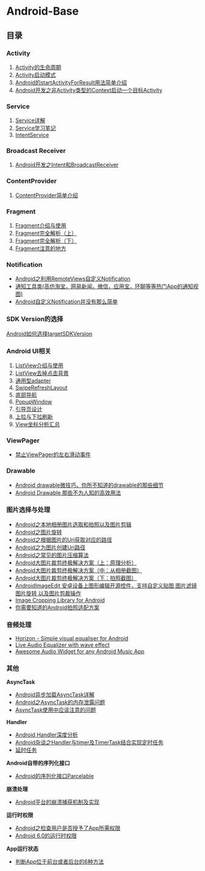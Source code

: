 # Android-Base


## **目录**

### Activity

1. [Activity的生命周期](http://blog.csdn.net/loveyaozu/article/details/50768459)
2. [Activity启动模式](http://blog.csdn.net/loveyaozu/article/details/50772194)
3. [Android的startActivityForResult用法简单介绍](http://blog.csdn.net/loveyaozu/article/details/51881401)
4. [Android开发之非Activity类型的Context启动一个目标Activity](http://blog.csdn.net/loveyaozu/article/details/51078567)


### Service
1. [Service详解](http://blog.csdn.net/loveyaozu/article/details/51693188)
2. [Service学习笔记](http://www.jianshu.com/p/e3b7954b9c00)
3. [IntentService](http://www.jianshu.com/p/85169ca537f7)


### Broadcast Receiver
1. [Android开发之Intent和BroadcastReceiver](http://blog.csdn.net/loveyaozu/article/details/51120440)


### ContentProvider
1. [ContentProvider简单介绍](http://blog.csdn.net/loveyaozu/article/details/51433428)


### Fragment
1. [Fragment介绍与使用](http://blog.csdn.net/loveyaozu/article/details/51076868)
2. [Fragment完全解析（上）](http://blog.csdn.net/loveyaozu/article/details/47663469)
3. [Fragment完全解析（下）](http://blog.csdn.net/loveyaozu/article/details/47663571)
4. [Fragment注意的地方](http://blog.csdn.net/loveyaozu/article/details/47663617)

### Notification
- [Android之利用RemoteViews自定义Notification](http://blog.csdn.net/loveyaozu/article/details/51178707)
- [通知工具类(高仿淘宝，网易新闻，微信，应用宝，环聊等等热门App的通知视图)](https://github.com/wenmingvs/NotifyUtil)
- [Android自定义Notification并没有那么简单](http://www.sixwolf.net/blog/2016/04/18/Android%E8%87%AA%E5%AE%9A%E4%B9%89Notification%E5%B9%B6%E6%B2%A1%E6%9C%89%E9%82%A3%E4%B9%88%E7%AE%80%E5%8D%95/)

### SDK Version的选择
[Android如何选择targetSDKVersion](http://blog.csdn.net/loveyaozu/article/details/51750464)


### Android UI相关
1. [ListView介绍与使用](http://blog.csdn.net/loveyaozu/article/details/51085777)
2. [ListView去掉点击背景](http://blog.csdn.net/loveyaozu/article/details/51132235)
3. [通用型adapter](http://blog.csdn.net/loveyaozu/article/details/51940119)
4. [SwipeRefreshLayout](http://blog.csdn.net/loveyaozu/article/details/51131556)
5. [底部导航](http://blog.csdn.net/loveyaozu/article/details/51149467)
6. [PopupWindow](http://blog.csdn.net/loveyaozu/article/details/51150229)
7. [引导页设计](http://blog.csdn.net/loveyaozu/article/details/51202768)
8. [上拉与下拉刷新](http://blog.csdn.net/loveyaozu/article/details/51240525)
9. [View坐标分析汇总](http://blog.csdn.net/mr_immortalz/article/details/51168278)

### ViewPager
- [禁止ViewPager的左右滑动事件](http://blog.csdn.net/loveyaozu/article/details/51889591)

### Drawable
- [ Android drawable微技巧，你所不知道的drawable的那些细节](http://blog.csdn.net/guolin_blog/article/details/50727753)
- [ Android Drawable 那些不为人知的高效用法](http://blog.csdn.net/lmj623565791/article/details/43752383)

### 图片选择与处理
- [Android之本地相册图片选取和拍照以及图片剪辑](http://blog.csdn.net/loveyaozu/article/details/51160482)
- [Android之图片旋转](http://blog.csdn.net/loveyaozu/article/details/51177221)
- [Android之根据图片的Uri获取对应的路径](http://blog.csdn.net/loveyaozu/article/details/51160404)
- [Android之为图片创建Uri路径](http://blog.csdn.net/loveyaozu/article/details/51177277)
- [Android之常见的图片压缩算法](http://blog.csdn.net/loveyaozu/article/details/51177147)
- [Android大图片裁剪终极解决方案（上：原理分析）](http://ryanhoo.github.io/blog/2014/05/26/the-ultimate-approach-to-crop-photos-on-android-1/)
- [Android大图片裁剪终极解决方案（中：从相册截图）](http://ryanhoo.github.io/blog/2014/06/03/the-ultimate-approach-to-crop-photos-on-android-2/)
- [Android大图片裁剪终极解决方案（下：拍照截图）](http://ryanhoo.github.io/blog/2014/06/03/the-ultimate-approach-to-crop-photos-on-android-3/)
- [AndroidImageEdit 安卓设备上图形编辑开源控件，支持自定义贴图 图片滤镜 图片旋转 以及图片剪裁操作](https://github.com/siwangqishiq/ImageEditor-Android)
- [Image Cropping Library for Android](https://github.com/Yalantis/uCrop)
- [你需要知道的Android拍照适配方案](http://www.diycode.cc/topics/101)


### 音频处理
- [Horizon - Simple visual equaliser for Android](https://github.com/Yalantis/Horizon)
- [Live Audio Equalizer with wave effect](https://github.com/Cleveroad/WaveInApp)
- [Awesome Audio Widget for any Android Music App](https://github.com/Cleveroad/MusicBobber)



### 其他

**AsyncTask**

- [Android异步加载AsyncTask详解](http://blog.csdn.net/wdaming1986/article/details/40828453)
- [Android之AsyncTask的内存泄露问题](http://blog.csdn.net/loveyaozu/article/details/51245877)
- [AsyncTask使用中应该注意的问题](http://www.open-open.com/lib/view/open1434802647364.html)

**Handler**
- [Android Handler深度分析](http://www.open-open.com/lib/view/open1434802647364.html)
- [Android杂谈之Handler与timer及TimerTask结合实现定时任务](http://blog.csdn.net/loveyaozu/article/details/50683963)
- [延时任务](http://blog.csdn.net/loveyaozu/article/details/50516626)

**Android自带的序列化接口**
- [Android的序列化接口Parcelable](http://blog.csdn.net/loveyaozu/article/details/47612893)


**崩溃处理**
- [Android平台的崩溃捕获机制及实现](http://geek.csdn.net/news/detail/50839)

**运行时权限**
- [Android之检查用户是否授予了App所需权限](http://blog.csdn.net/loveyaozu/article/details/51279342)
- [Android 6.0的运行时权限](http://droidyue.com/blog/2016/01/17/understanding-marshmallow-runtime-permission/)

**App运行状态**
- [判断App位于前台或者后台的6种方法](https://github.com/wenmingvs/AndroidProcess)


